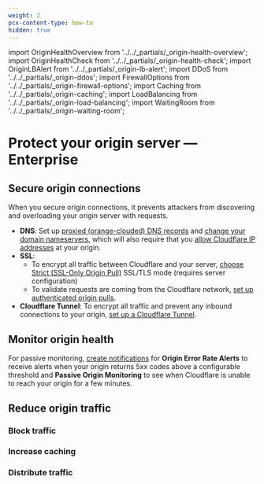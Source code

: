 ```yaml
---
weight: 2
pcx-content-type: how-to
hidden: true
---
```


import OriginHealthOverview from '../../_partials/_origin-health-overview';
import OriginHealthCheck from '../../_partials/_origin-health-check';
import OriginLBAlert from '../../_partials/_origin-lb-alert';
import DDoS from '../../_partials/_origin-ddos';
import FirewallOptions from '../../_partials/_origin-firewall-options';
import Caching from '../../_partials/_origin-caching';
import LoadBalancing from '../../_partials/_origin-load-balancing';
import WaitingRoom from '../../_partials/_origin-waiting-room';

# Protect your origin server — Enterprise

<OriginHealthOverview />

## Secure origin connections

When you secure origin connections, it prevents attackers from discovering and overloading your origin server with requests.

- **DNS**: Set up [proxied (orange-clouded) DNS records](https://support.cloudflare.com/hc/articles/200169626) and [change your domain nameservers](https://support.cloudflare.com/hc/articles/205195708), which will also require that you [allow Cloudflare IP addresses](https://support.cloudflare.com/hc/articles/201897700) at your origin.
- **SSL**:
  - To encrypt all traffic between Cloudflare and your server, [choose Strict (SSL-Only Origin Pull)](https://developers.cloudflare.com/ssl/origin-configuration/ssl-modes#strict-ssl-only-origin-pull) SSL/TLS mode (requires server configuration)
  - To validate requests are coming from the Cloudflare network, [set up authenticated origin pulls](https://developers.cloudflare.com/ssl/origin-configuration/authenticated-origin-pull).
- **Cloudflare Tunnel**: To encrypt all traffic and prevent any inbound connections to your origin, [set up a Cloudflare Tunnel](https://developers.cloudflare.com/cloudflare-one/connections/connect-apps).

## Monitor origin health

For passive monitoring, [create notifications](/notifications/configure-create/create-notifications) for **Origin Error Rate Alerts** to receive alerts when your origin returns 5xx codes above a configurable threshold and **Passive Origin Monitoring** to see when Cloudflare is unable to reach your origin for a few minutes.

<OriginHealthCheck />

<OriginLBAlert />

## Reduce origin traffic

### Block traffic

<DDoS />

<FirewallOptions />

### Increase caching

<Caching />

### Distribute traffic

<LoadBalancing />

<WaitingRoom />
